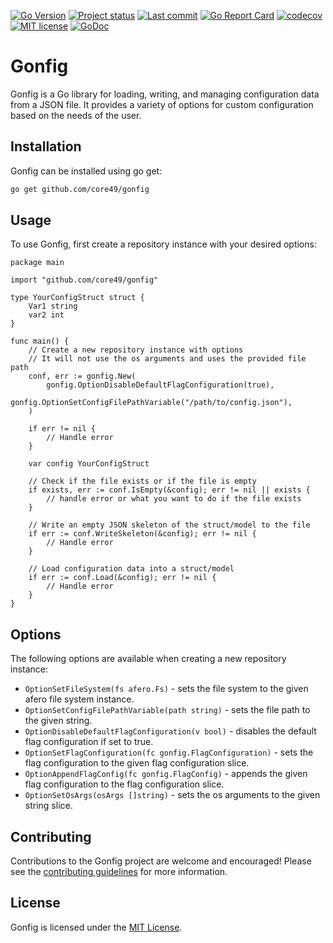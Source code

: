 [![Go Version](https://img.shields.io/github/go-mod/go-version/core49/gonfig)](https://go.dev/doc/devel/release#go1.20)
[![Project status](https://img.shields.io/badge/version-0.3.0-green.svg)](https://github.com/core49/gonfig/releases)
[![Last commit](https://img.shields.io/github/last-commit/core49/gonfig/main)](https://github.com/core49/gonfig/commits/main)
[![Go Report Card](https://goreportcard.com/badge/github.com/core49/gonfig)](https://goreportcard.com/report/github.com/core49/gonfig)
[![codecov](https://img.shields.io/codecov/c/github/core49/gonfig?token=AO6U2S2I91)](https://codecov.io/gh/core49/gonfig)
[![MIT license](https://img.shields.io/bower/l/core)](https://github.com/core49/gonfig/blob/main/LICENSE.md)
[![GoDoc](https://pkg.go.dev/badge/github.com/core49/gonfig?utm_source=godoc)](https://pkg.go.dev/github.com/core49/gonfig)

# Gonfig

Gonfig is a Go library for loading, writing, and managing configuration data from a JSON file. It provides a variety of
options for custom configuration based on the needs of the user.

## Installation

Gonfig can be installed using go get:

```bash
go get github.com/core49/gonfig
```

## Usage

To use Gonfig, first create a repository instance with your desired options:

```golang
package main

import "github.com/core49/gonfig"

type YourConfigStruct struct {
	Var1 string
	var2 int
}

func main() {
	// Create a new repository instance with options
	// It will not use the os arguments and uses the provided file path
	conf, err := gonfig.New(
		gonfig.OptionDisableDefaultFlagConfiguration(true),
		gonfig.OptionSetConfigFilePathVariable("/path/to/config.json"),
	)

	if err != nil {
		// Handle error
	}

	var config YourConfigStruct

	// Check if the file exists or if the file is empty
	if exists, err := conf.IsEmpty(&config); err != nil || exists {
		// handle error or what you want to do if the file exists
	}

	// Write an empty JSON skeleton of the struct/model to the file
	if err := conf.WriteSkeleton(&config); err != nil {
		// Handle error
	}

	// Load configuration data into a struct/model
	if err := conf.Load(&config); err != nil {
		// Handle error
	}
}

```

## Options

The following options are available when creating a new repository instance:

- ```OptionSetFileSystem(fs afero.Fs)``` - sets the file system to the given afero file system instance.
- ```OptionSetConfigFilePathVariable(path string)``` - sets the file path to the given string.
- ```OptionDisableDefaultFlagConfiguration(v bool)``` - disables the default flag configuration if set to true.
- ```OptionSetFlagConfiguration(fc gonfig.FlagConfiguration)``` - sets the flag configuration to the given flag
  configuration slice.
- ```OptionAppendFlagConfig(fc gonfig.FlagConfig)``` - appends the given flag configuration to the flag configuration
  slice.
- ```OptionSetOsArgs(osArgs []string)``` - sets the os arguments to the given string slice.

## Contributing

Contributions to the Gonfig project are welcome and encouraged! Please see
the [contributing guidelines](CONTRIBUTING.md) for more information.

## License

Gonfig is licensed under the [MIT License](LICENSE.md).
